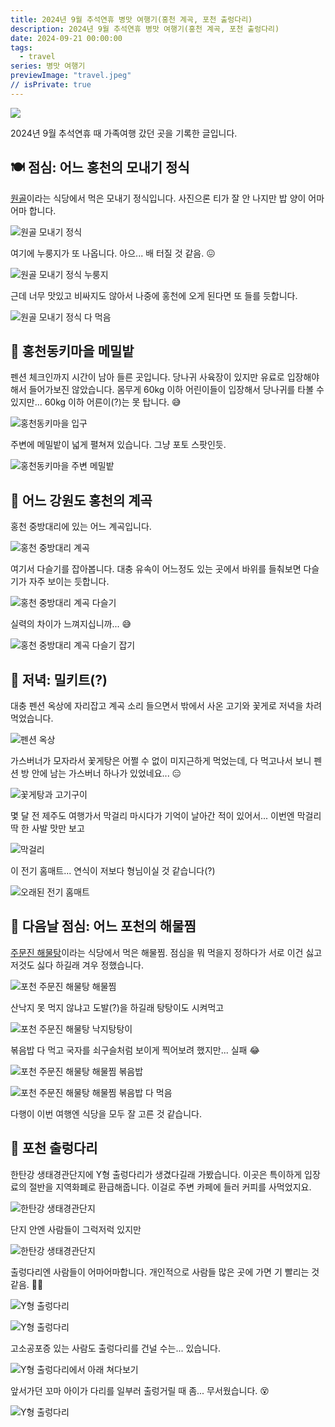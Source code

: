 ```yaml
---
title: 2024년 9월 추석연휴 병맛 여행기(홍천 계곡, 포천 출렁다리)
description: 2024년 9월 추석연휴 병맛 여행기(홍천 계곡, 포천 출렁다리)
date: 2024-09-21 00:00:00
tags:
  - travel
series: 병맛 여행기
previewImage: "travel.jpeg"
// isPrivate: true
---
```


![](./images/2024-09-chuseok/finally-going-to-work.webp)

2024년 9월 추석연휴 때 가족여행 갔던 곳을 기록한 글입니다.


## 🍽️ 점심: 어느 홍천의 모내기 정식

[원골](https://naver.me/5OnGJFkx)이라는 식당에서 먹은 모내기 정식입니다. 사진으론 티가 잘 안 나지만 밥 양이 어마어마 합니다.

![원골 모내기 정식](./images/2024-09-chuseok/20240916_120641_Wongol_Monaegijeongsik.webp)

여기에 누룽지가 또 나옵니다. 아으... 배 터질 것 같음. 😖

![원골 모내기 정식 누룽지](./images/2024-09-chuseok/20240916_121713_Wongol_Nurungji.webp)

근데 너무 맛있고 비싸지도 않아서 나중에 홍천에 오게 된다면 또 들를 듯합니다.

![원골 모내기 정식 다 먹음](./images/2024-09-chuseok/20240916_122820_Wongol_Eatall.webp)


## 🌿 홍천동키마을 메밀밭

펜션 체크인까지 시간이 남아 들른 곳입니다. 당나귀 사육장이 있지만 유료로 입장해야 해서 들어가보진 않았습니다. 몸무게 60kg 이하 어린이들이 입장해서 당나귀를 타볼 수 있지만... 60kg 이하 어른이(?)는 못 탑니다. 😅

![홍천동키마을 입구](./images/2024-09-chuseok/20240916_131509_Donkeyvillege.webp)

주변에 메밀밭이 넓게 펼쳐져 있습니다. 그냥 포토 스팟인듯.

![홍천동키마을 주변 메밀밭](./images/2024-09-chuseok/20240916_131509_Donkeyvillege_Buckwheat.webp)


## 🐚 어느 강원도 홍천의 계곡

홍천 중방대리에 있는 어느 계곡입니다.

![홍천 중방대리 계곡](./images/2024-09-chuseok/20240916_170726_Valley.webp)

여기서 다슬기를 잡아봅니다. 대충 유속이 어느정도 있는 곳에서 바위를 들춰보면 다슬기가 자주 보이는 듯합니다.

![홍천 중방대리 계곡 다슬기](./images/2024-09-chuseok/20240916_155255_Marshsnail.webp)

실력의 차이가 느껴지십니까... 😅

![홍천 중방대리 계곡 다슬기 잡기](./images/2024-09-chuseok/20240916_155900_Marshsnail.webp)


## 🍖 저녁: 밀키트(?)

대충 펜션 옥상에 자리잡고 계곡 소리 들으면서 밖에서 사온 고기와 꽃게로 저녁을 차려 먹었습니다.

![펜션 옥상](./images/2024-09-chuseok/20240916_180441_pension.webp)

가스버너가 모자라서 꽃게탕은 어쩔 수 없이 미지근하게 먹었는데, 다 먹고나서 보니 펜션 방 안에 남는 가스버너 하나가 있었네요... 😑

![꽃게탕과 고기구이](./images/2024-09-chuseok/20240916_180644_Food.webp)

몇 달 전 제주도 여행가서 막걸리 마시다가 기억이 날아간 적이 있어서... 이번엔 막걸리 딱 한 사발 맛만 보고

![막걸리](./images/2024-09-chuseok/20240916_180905_Makgeolli.webp)

이 전기 홈매트... 연식이 저보다 형님이실 것 같습니다(?)

![오래된 전기 홈매트](./images/2024-09-chuseok/20240917_091021_Homemat.webp)


## 🦐 다음날 점심: 어느 포천의 해물찜

[주문진 해물탕](https://naver.me/5pNqzmll)이라는 식당에서 먹은 해물찜. 점심을 뭐 먹을지 정하다가 서로 이건 싫고 저것도 싫다 하길래 겨우 정했습니다.

![포천 주문진 해물탕 해물찜](./images/2024-09-chuseok/20240917_123142_Haemuljjim.webp)

산낙지 못 먹지 않냐고 도발(?)을 하길래 탕탕이도 시켜먹고

![포천 주문진 해물탕 낙지탕탕이](./images/2024-09-chuseok/20240917_122018_Nakjitangtangi.webp)

볶음밥 다 먹고 국자를 쇠구슬처럼 보이게 찍어보려 했지만... 실패 😂

![포천 주문진 해물탕 해물찜 볶음밥](./images/2024-09-chuseok/20240917_130634_Bokkeumbap.webp)

![포천 주문진 해물탕 해물찜 볶음밥 다 먹음](./images/2024-09-chuseok/20240917_131706_Bokkeumbap.webp)

다행이 이번 여행엔 식당을 모두 잘 고른 것 같습니다.


## 🌉 포천 출렁다리

한탄강 생태경관단지에 Y형 출렁다리가 생겼다길래 가봤습니다. 이곳은 특이하게 입장료의 절반을 지역화폐로 환급해줍니다. 이걸로 주변 카페에 들러 커피를 사먹었지요.

![한탄강 생태경관단지](./images/2024-09-chuseok/20240917_145201_Hantangang_Themepark.webp)

단지 안엔 사람들이 그럭저럭 있지만

![한탄강 생태경관단지](./images/2024-09-chuseok/20240917_145507_Hantangang_Themepark.webp)

출렁다리엔 사람들이 어마어마합니다. 개인적으로 사람들 많은 곳에 가면 기 빨리는 것 같음. 😵‍💫

![Y형 출렁다리](./images/2024-09-chuseok/20240917_151928_Hantangang_Themepark.webp)

![Y형 출렁다리](./images/2024-09-chuseok/20240917_152834_Chulleongdari.webp)

고소공포증 있는 사람도 출렁다리를 건널 수는... 있습니다.

![Y형 출렁다리에서 아래 쳐다보기](./images/2024-09-chuseok/20240917_155351_Chulleongdari.webp)

앞서가던 꼬마 아이가 다리를 일부러 출렁거릴 때 좀... 무서웠습니다. 😵

![Y형 출렁다리](./images/2024-09-chuseok/20240917_155157_Chulleongdari.webp)